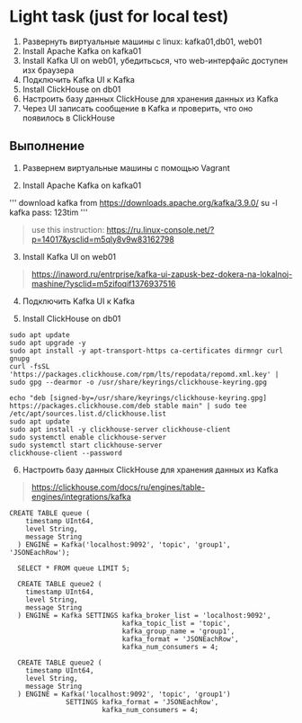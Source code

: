 # Light task (just for local test)

1. Развернуть виртуальные машины с linux: kafka01,db01, web01 
2. Install Apache Kafka on kafka01 
3. Install Kafka UI on web01, убедитьсься, что web-интерфайс доступен изх браузера
4. Подключить Kafka UI к  Kafka 
5. Install ClickHouse on db01 
6. Настроить базу данных ClickHouse для хранения данных из Kafka 
7. Через UI записать сообщение в Kafka и проверить, что оно появилось в  ClickHouse

## Выполнение
1. Развернем виртуальные машины с помощью Vagrant 

2. Install Apache Kafka on kafka01 

'''
download kafka from https://downloads.apache.org/kafka/3.9.0/
su -l kafka
pass: 123tim
'''

> use this instruction: https://ru.linux-console.net/?p=14017&ysclid=m5qly8v9w83162798


3. Install Kafka UI on web01

> https://inaword.ru/entrprise/kafka-ui-zapusk-bez-dokera-na-lokalnoj-mashine/?ysclid=m5zifoqif1376937516


4. Подключить Kafka UI к Kafka 


5. Install ClickHouse on db01 

```
sudo apt update
sudo apt upgrade -y
sudo apt install -y apt-transport-https ca-certificates dirmngr curl gnupg
curl -fsSL 'https://packages.clickhouse.com/rpm/lts/repodata/repomd.xml.key' | sudo gpg --dearmor -o /usr/share/keyrings/clickhouse-keyring.gpg

echo "deb [signed-by=/usr/share/keyrings/clickhouse-keyring.gpg] https://packages.clickhouse.com/deb stable main" | sudo tee /etc/apt/sources.list.d/clickhouse.list
sudo apt update
sudo apt install -y clickhouse-server clickhouse-client
sudo systemctl enable clickhouse-server
sudo systemctl start clickhouse-server
clickhouse-client --password
```

6. Настроить базу данных ClickHouse для хранения данных из Kafka 

> https://clickhouse.com/docs/ru/engines/table-engines/integrations/kafka

```
CREATE TABLE queue (
    timestamp UInt64,
    level String,
    message String
  ) ENGINE = Kafka('localhost:9092', 'topic', 'group1', 'JSONEachRow');

  SELECT * FROM queue LIMIT 5;

  CREATE TABLE queue2 (
    timestamp UInt64,
    level String,
    message String
  ) ENGINE = Kafka SETTINGS kafka_broker_list = 'localhost:9092',
                            kafka_topic_list = 'topic',
                            kafka_group_name = 'group1',
                            kafka_format = 'JSONEachRow',
                            kafka_num_consumers = 4;

  CREATE TABLE queue2 (
    timestamp UInt64,
    level String,
    message String
  ) ENGINE = Kafka('localhost:9092', 'topic', 'group1')
              SETTINGS kafka_format = 'JSONEachRow',
                       kafka_num_consumers = 4;
```
